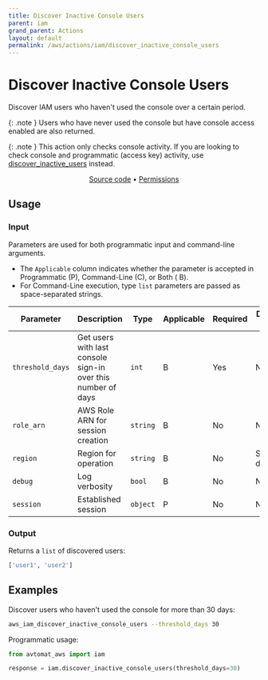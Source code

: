 ```yaml
---
title: Discover Inactive Console Users
parent: iam
grand_parent: Actions
layout: default
permalink: /aws/actions/iam/discover_inactive_console_users
---
```


# Discover Inactive Console Users

Discover IAM users who haven't used the console over a certain period.<br/>

{: .note }
Users who have never used the console but have console access enabled are also returned.

{: .note }
This action only checks console activity. If you are looking to check console and programmatic (access key) activity, use <a href="/actions/iam/discover_inactive_users">discover_inactive_users</a> instead.

<p align="center">
   <a href="https://github.com/avtomat-hub/avtomat-aws/tree/main/avtomat_aws/iam/discover_inactive_console_users.py">Source code</a> •
   <a href="/aws/permissions/iam/discover_inactive_console_users">Permissions</a>
</p>

## Usage

### Input

Parameters are used for both programmatic input and command-line arguments.<br/>

- The `Applicable` column indicates whether the parameter is accepted in Programmatic (P), Command-Line (C), or Both (
  B).<br/>
- For Command-Line execution, type `list` parameters are passed as space-separated strings.

| Parameter        | Description                                                  | Type     | Applicable | Required | Default value   |
|------------------|--------------------------------------------------------------|----------|------------|----------|-----------------|
| `threshold_days` | Get users with last console sign-in over this number of days | `int`    | B          | Yes      | None            |
| `role_arn`       | AWS Role ARN for session creation                            | `string` | B          | No       | None            |
| `region`         | Region for operation                                         | `string` | B          | No       | Session default |
| `debug`          | Log verbosity                                                | `bool`   | B          | No       | None            |
| `session`        | Established session                                          | `object` | P          | No       | None            |

### Output

Returns a `list` of discovered users:

```python
['user1', 'user2']
```

## Examples

Discover users who haven't used the console for more than 30 days:

```bash
aws_iam_discover_inactive_console_users --threshold_days 30
```

Programmatic usage:

```python
from avtomat_aws import iam

response = iam.discover_inactive_console_users(threshold_days=30)
```